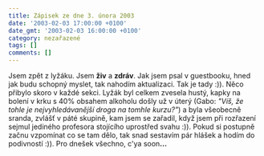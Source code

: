 ```yaml
---
title: Zápisek ze dne 3. února 2003
date: '2003-02-03 17:00:00 +0100'
date_gmt: '2003-02-03 16:00:00 +0100'
category: nezařazené
tags: []
comments: []
---
```

<p>Jsem zpět z lyžáku. Jsem <span style="font-weight:bold">živ</span> a <span style="font-weight:bold">zdráv</span>.
Jak jsem psal v guestbooku, hned jak budu schopný myslet, tak nahodím aktualizaci. Tak
je tady :)). Něco přibylo skoro v každé sekci. Lyžák byl celkem zvesela hustý,
kapky na bolení v krku s 40% obsahem alkoholu došly už v úterý (Gabo:<em>
&quot;Víš, že tohle je nejvyhledávanější droga na tomhle kurzu?&quot;</em>) a byla
všeobecně sranda, zvlášť v páté skupině, kam jsem se zařadil, když jsem při
rozřazení sejmul jediného profesora stojícího uprostřed svahu :)). Pokud si
postupně začnu vzpomínat co se tam dělo, tak snad sestavím pár hlášek a hodím do
podivností :)). Pro dnešek všechno, c'ya soon<span style="font-weight:bold">...</span></p>
